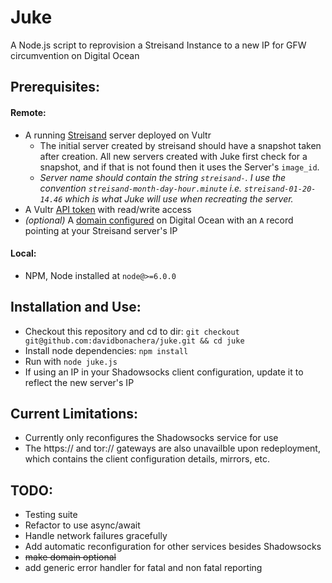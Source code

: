 # Juke
A Node.js script to reprovision a Streisand Instance to a new IP for GFW circumvention on Digital Ocean

## Prerequisites:
#### Remote:
  - A running [Streisand](https://github.com/jlund/streisand) server deployed on Vultr
    - The initial server created by streisand should have a snapshot taken after creation. All new servers created with Juke first check for a snapshot, and if that is not found then it uses the Server's `image_id`.
    - *Server name should contain the string `streisand-`. I use the convention `streisand-month-day-hour.minute` i.e. `streisand-01-20-14.46` which is what Juke will use when recreating the server.*
  - A Vultr [API token](https://my.vultr.com/settings/#settingsapi) with read/write access
  - *(optional)* A [domain configured](https://cloud.digitalocean.com/networking/domains/) on Digital Ocean with an `A` record pointing at your Streisand server's IP
  
#### Local:
- NPM, Node installed at `node@>=6.0.0`

## Installation and Use:
- Checkout this repository and cd to dir: `git checkout git@github.com:davidbonachera/juke.git && cd juke`
- Install node dependencies: `npm install`
- Run with `node juke.js`
- If using an IP in your Shadowsocks client configuration, update it to reflect the new server's IP

## Current Limitations:
- Currently only reconfigures the Shadowsocks service for use
- The https:// and tor:// gateways are also unavailble upon redeployment, which contains the client configuration details, mirrors, etc.

## TODO:
- Testing suite
- Refactor to use async/await
- Handle network failures gracefully
- Add automatic reconfiguration for other services besides Shadowsocks
- ~~make domain optional~~
- add generic error handler for fatal and non fatal reporting

